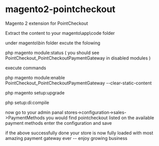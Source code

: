 # magento2-pointcheckout
Magento 2 extension for PointCheckout

Extract the content to your magento\app\code folder 

under magento\bin folder excute the folowing 

php magento module:status ( you should see PointCheckout_PointCheckoutPaymentGateway in disabled modules )

execute commands

php magento module:enable PointCheckout_PointCheckoutPaymentGateway --clear-static-content

php magento setup:upgrade 

php setup:di:compile 

now go to your admin panal stores->configuration->sales->PaymentMethods you would find pointcheckout listed on the available payment methods 
enter the configuration and save 


if the above successfully done your store is now fully loaded with most amazing payment gateway ever -- enjoy growing business 

